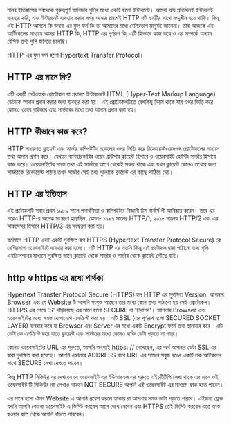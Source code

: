 মানব ইতিহাসের সবথেকে গুরুত্বপূর্ণ আবিষ্কার গুলির মধ্যে একটি হলো ইন্টারনেট। আমরা প্রায় প্রতিদিনই ইন্টারনেট ব্যবহার করি, এবং ইন্টারনেট ব্যবহার করার সময় আমার প্রায়শই HTTP শর্ট ফর্মটির সাথে সম্মুখীন হয়ে থাকি। কিন্তু এই HTTP আসলে কি অথবা এর ফুল ফর্ম কি তা আমাদের মধ্যে বেশিরভাগ মানুষই জানেনা। তাই আজকে এই আর্টিকেলের মাধ্যমে আমরা HTTP কি, HTTP এর পূর্ণরূপ কি, এটি কিভাবে কাজ করে ও এর সম্পর্কে অন্যান বেসিক তথ্য গুলি জানতে চলেছি।

HTTP-এর ফুল ফর্ম হলো Hypertext Transfer Protocol।

## HTTP এর মানে কি?

এটি একটি নেটওয়ার্ক প্রোটোকল যা প্রধানত ইন্টারনেটে HTML (Hyper-Text Markup Language) ডেটাকে আদান প্রদান করার জন্য ব্যবহার করা হয়। এই প্রোটোকলটিতে বেশকিছু নিয়ম থাকে যার ওপর ভিত্তি করে কোনও ওয়েব ব্রাউজার এবং সার্ভারের মধ্যে তথ্য আদান প্রদান করা হয়।

## HTTP কীভাবে কাজ করে?

HTTP সাধারণত ক্লায়েন্ট এবং সার্ভার কম্পিউটিং মডেলের ওপর ভিত্তি করে রিকোয়েস্ট-রেসপন্স প্রোটোকলের মাধ্যমে তথ্য আদান প্রদান করে। যেখানে ব্যাবহারকারির ওয়েব ব্রাউসার ক্লায়েন্ট হিসাবে ও ওয়েবসাইট হোস্টিং সার্ভার হিসাবে কাজ করে। ওয়েবসাইটের সমস্ত তথ্য এই সার্ভারে আগে থেকেই সঞ্চয় থাকে এবং যখন ক্লায়েন্ট কোনও তথ্যের জন্য সার্ভারকে রিকোয়েস্ট পাঠায় তখন সার্ভার সেই তথ্য গুলোকে ক্লায়েন্ট এর কাছে পাঠিয়ে দেয়।

## HTTP এর ইতিহাস

এই প্রটোকলটি সবার প্রথম ১৯৮৯ সালে পদার্থবিদ্যা ও কম্পিউটার বিজ্ঞানী টিম বার্নার্স লী আবিষ্কার করেন। তবে এর পরেও HTTP-র অনেক সংস্করণ হয়েছিল, যেমন- ১৯৯৭ সালের HTTP/1, ২০১৫ সালের HTTP/2 এবং এর সাকসেসর হিসাবে HTTP/3 এর সংস্করণ করা হয়।

বর্তমানে HTTP এরই একটি সুরক্ষিত রূপ HTTPS (Hypertext Transfer Protocol Secure) কে বেশিরভাগ ওয়েবসাইটে ব্যবহার করা হচ্ছে। এটি HTTP এর মতনি কিন্তু এই প্রটোকল দ্বারা পাঠানো তথ্য গুলি এনক্রিপশনের মাধ্যমে সুরক্ষিত ভাবে ক্লায়েন্ট থেকে সার্ভার ও সার্ভার থেকে ক্লায়েন্ট পৌঁছে যাই।

## http ও https এর মধ্যে পার্থক্য

Hypertext Transfer Protocol Secure (HTTPS) হল HTTP এর সুরক্ষিত Version. আপনার Browser এবং যে Website টি আপনি সংযুক্ত আছেন তার মধ্যে কোন তথ্য পাঠানো হয় সেই প্রোটোকল।
HTTPS এর শেষে 'S' দাঁড়িয়েছে এর মানে হলো SECURE বা 'নিরাপদ'। আপনার Browser এবং ওয়েবসাইটের মধ্যে সমস্ত যোগাযোগ এনক্রিপ্ট করা হয়। এটি SSL (এর পূর্ণরূপ হলো SECURED SOCKET LAYER) ব্যবহার করে যা Browser এবং Server এর মধ্যে একটি Encrypt ফর্মে তথ্য স্থানান্তর করে। এটি ডেটা কে এনক্রিপ্ট করে যাতে ক্লায়েন্ট এবং সার্ভারের মধ্যে কোনও ব্যক্তি ডেটা পড়তে না পারে।

কোনও ওয়েবসাইটের URL এর শুরুতে, আপনি অবশ্যই https: // দেখেছেন, এর অর্থ আপনার ডেটা SSL এর দ্বারা সুরক্ষিত করা হয়েছে। আপনি ক্রোমের ADDRESS বারে URL এর সামনে সবুজ রঙের একটি লক আইকনের সাথে SECURE লেখা দেখতে পাবেন।

কিন্তু HTTP সিকিউর নয় দেখবেন যে ওয়েবসাইট এর ইউআরএল এর শুরুতে এইচটিটিপি লেখা থাকে এর মানে ওই ওয়েবসাইট টি সিকিউর নয় লেখাও থাকবে NOT SECURE আপনি এই ওয়েবসাইট এর মাধ্যমে হ্যাক হতে পারেন।

এর মানে হলো ঐসব Website এ আপনি প্রবেশ করলে হ্যাকার রা আপনার সমস্ত ডাটা পড়তে পারবে।
এইজন্য ফ্রেন্ড যখনি আপনি কোনো ওয়েবসাইট এ ভিসিট করবেন আগে দেখে নেবেন এবং HTTPS তেই ভিসিট করবেন এতে হ্যাক হওয়ার হাত থেকে আপনি বাঁচতে পারবেন।
